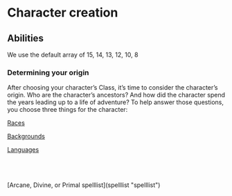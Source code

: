 # Character creation

## Abilities
We use the default array of 15, 14, 13, 12, 10, 8


### Determining your origin
After choosing your character’s Class, it’s time
to consider the character’s origin. Who are the
character’s ancestors? And how did the
character spend the years leading up to a life of
adventure? To help answer those questions, you
choose three things for the character:

[Races](races "title")

[Backgrounds](background "title")

[Languages](languages "title")

<br>
<br>
<br>
[Arcane, Divine, or Primal spelllist](spelllist "spelllist")
